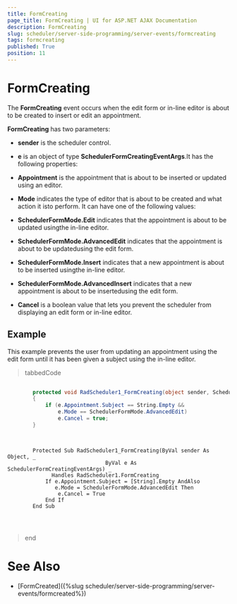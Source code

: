 ```yaml
---
title: FormCreating
page_title: FormCreating | UI for ASP.NET AJAX Documentation
description: FormCreating
slug: scheduler/server-side-programming/server-events/formcreating
tags: formcreating
published: True
position: 11
---
```


# FormCreating



The __FormCreating__ event occurs when the edit form or in-line editor is about to be created to insert or edit an appointment.

__FormCreating__ has two parameters:

* __sender__ is the scheduler control.

* __e__ is an object of type __SchedulerFormCreatingEventArgs__.It has the following properties:

* __Appointment__ is the appointment that is about to be inserted or updated using an editor.

* __Mode__ indicates the type of editor that is about to be created and what action it isto perform. It can have one of the following values:

* __SchedulerFormMode.Edit__ indicates that the appointment is about to be updated usingthe in-line editor.

* __SchedulerFormMode.AdvancedEdit__ indicates that the appointment is about to be updatedusing the edit form.

* __SchedulerFormMode.Insert__ indicates that a new appointment is about to be inserted usingthe in-line editor.

* __SchedulerFormMode.AdvancedInsert__ indicates that a new appointment is about to be insertedusing the edit form.

* __Cancel__ is a boolean value that lets you prevent the scheduler from displaying an edit form or in-line editor.

## Example

This example prevents the user from updating an appointment using the edit form until it has been given a subject using the in-line editor.



>tabbedCode

````C#
	
	    protected void RadScheduler1_FormCreating(object sender, SchedulerFormCreatingEventArgs e)
	    {
	        if (e.Appointment.Subject == String.Empty &&
	            e.Mode == SchedulerFormMode.AdvancedEdit)
	            e.Cancel = true;
	    }
	   
````



````VB.NET
	
	    Protected Sub RadScheduler1_FormCreating(ByVal sender As Object, _
	                           ByVal e As SchedulerFormCreatingEventArgs) _
	          Handles RadScheduler1.FormCreating
	        If e.Appointment.Subject = [String].Empty AndAlso
	           e.Mode = SchedulerFormMode.AdvancedEdit Then
	            e.Cancel = True
	        End If
	    End Sub
	
	
	
````


>end

# See Also

 * [FormCreated]({%slug scheduler/server-side-programming/server-events/formcreated%})
